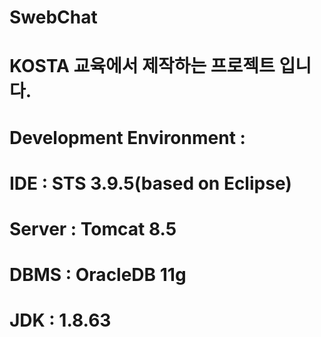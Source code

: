 # SwebChat
# KOSTA 교육에서 제작하는 프로젝트 입니다.
# Development Environment :
# IDE : STS 3.9.5(based on Eclipse)
# Server : Tomcat 8.5
# DBMS : OracleDB 11g
# JDK : 1.8.63
